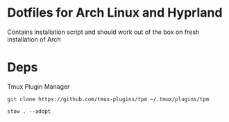 # Dotfiles for Arch Linux and Hyprland

Contains installation script and should work out of the box on fresh installation of Arch

# Deps

Tmux Plugin Manager

```
git clone https://github.com/tmux-plugins/tpm ~/.tmux/plugins/tpm
```

```
stow . --adopt
```
